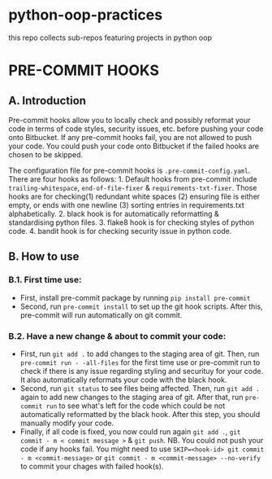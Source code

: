 # python-oop-practices
this repo collects sub-repos featuring projects in python oop
# PRE-COMMIT HOOKS
## A. Introduction
Pre-commit hooks allow you to locally check and possibly reformat your code in terms of code styles, security issues, etc. before pushing your code onto Bitbucket. If any pre-commit hooks fail, you are not allowed to push your code. You could push your code onto Bitbucket if the failed hooks are chosen to be skipped.

The configuration file for pre-commit hooks is `.pre-commit-config.yaml`. There are four hooks as follows: 1. Default hooks from pre-commit include `trailing-whitespace`, `end-of-file-fixer` & `requirements-txt-fixer`. Those hooks are for checking(1) redundant white spaces (2) ensuring file is either empty, or ends with one newline (3) sorting entries in requirements.txt alphabetically. 2. black hook is for automatically reformatting & standardising python files. 3. flake8 hook is for checking styles of python code. 4. bandit hook is for checking security issue in python code.

## B. How to use
### B.1. First time use:
- First, install pre-commit package by running `pip install pre-commit`
- Second, run `pre-commit install` to set up the git hook scripts. After this, pre-commit will run automatically on git commit.

### B.2. Have a new change & about to commit your code:
- First, run `git add .` to add changes to the staging area of git. Then, run `pre-commit run - -all-files` for the first time use or pre-commit run to check if there is any issue regarding styling and securituy for your code. It also automatically reformats your code with the black hook.
- Second, run `git status` to see files being affected. Then, run `git add .` again to add new changes to the staging area of git. After that, run `pre-commit run` to see what's left for the code which could be not automatically reformatted by the black hook. After this step, you should manually modify your code.
- Finally, if all code is fixed, you now could run again `git add .`, `git commit - m < commit message >` & `git push`.
NB. You could not push your code if any hooks fail. You might need to use `SKIP=<hook-id> git commit - m <commit-message>` or `git commit - m <commit-message> --no-verify` to commit your chages with failed hook(s).
